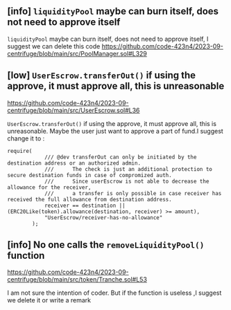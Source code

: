 ## [info] `liquidityPool` maybe can burn itself, does not need to approve itself
   `liquidityPool` maybe can burn itself, does not need to approve itself, I suggest we can delete this code
https://github.com/code-423n4/2023-09-centrifuge/blob/main/src/PoolManager.sol#L329

## [low] `UserEscrow.transferOut()` if using the approve, it must approve all, this is unreasonable
https://github.com/code-423n4/2023-09-centrifuge/blob/main/src/UserEscrow.sol#L36

`UserEscrow.transferOut()` if using the approve, it must approve all, this is unreasonable. Maybe the user just want to approve  a part of fund.I suggest change it to :
```solidity
require(
            /// @dev transferOut can only be initiated by the destination address or an authorized admin.
            ///      The check is just an additional protection to secure destination funds in case of compromized auth.
            ///      Since userEscrow is not able to decrease the allowance for the receiver,
            ///      a transfer is only possible in case receiver has received the full allowance from destination address.
            receiver == destination || (ERC20Like(token).allowance(destination, receiver) >= amount),
            "UserEscrow/receiver-has-no-allowance"
        );
```

## [info] No one calls the `removeLiquidityPool()` function
https://github.com/code-423n4/2023-09-centrifuge/blob/main/src/token/Tranche.sol#L53

I am not sure the intention of coder. But if the function is useless ,I suggest we delete it or write a remark